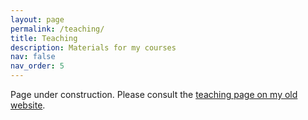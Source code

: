 ```yaml
---
layout: page
permalink: /teaching/
title: Teaching
description: Materials for my courses
nav: false
nav_order: 5
---
```


<!-- For now, this page is assumed to be a static description of your courses. You can convert it to a collection similar to `_projects/` so that you can have a dedicated page for each course.

Organize your courses by years, topics, or universities, however you like! -->

Page under construction. Please consult the [teaching page on my old website](https://cermics.enpc.fr/~parmenta/teaching.html).